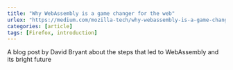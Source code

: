 ```yaml
---
title: "Why WebAssembly is a game changer for the web"
urlex: "https://medium.com/mozilla-tech/why-webassembly-is-a-game-changer-for-the-web-and-a-source-of-pride-for-mozilla-and-firefox-dda80e4c43cb#.7wmfzsjcj"
categories: [article]
tags: [Firefox, introduction]
---
```

A blog post by David Bryant about the steps that led to WebAssembly and its bright future
